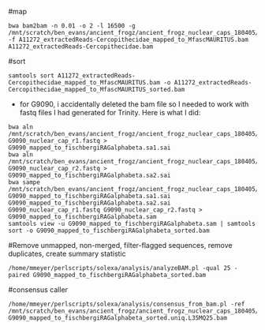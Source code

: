 #map
```
bwa bam2bam -n 0.01 -o 2 -l 16500 -g /mnt/scratch/ben_evans/ancient_frogz/ancient_frogz_nuclear_caps_180405/fishbergi_RAG1_alpha_and_beta.fasta -f A11272_extractedReads-Cercopithecidae_mapped_to_MfascMAURITUS.bam A11272_extractedReads-Cercopithecidae.bam
```
#sort
```
samtools sort A11272_extractedReads-Cercopithecidae_mapped_to_MfascMAURITUS.bam -o A11272_extractedReads-Cercopithecidae_mapped_to_MfascMAURITUS_sorted.bam
```

* for G9090, i accidentally deleted the bam file so I needed to work with fastq files I had generated for Trinity.  Here is what I did:
```
bwa aln /mnt/scratch/ben_evans/ancient_frogz/ancient_frogz_nuclear_caps_180405/fishbergi_RAG1_alpha_and_beta.fasta G9090_nuclear_cap_r1.fastq > G9090_mapped_to_fischbergiRAGalphabeta.sa1.sai 
bwa aln /mnt/scratch/ben_evans/ancient_frogz/ancient_frogz_nuclear_caps_180405/fishbergi_RAG1_alpha_and_beta.fasta G9090_nuclear_cap_r2.fastq > G9090_mapped_to_fischbergiRAGalphabeta.sa2.sai 
bwa sampe /mnt/scratch/ben_evans/ancient_frogz/ancient_frogz_nuclear_caps_180405/fishbergi_RAG1_alpha_and_beta.fasta G9090_mapped_to_fischbergiRAGalphabeta.sa1.sai G9090_mapped_to_fischbergiRAGalphabeta.sa2.sai G9090_nuclear_cap_r1.fastq G9090_nuclear_cap_r2.fastq > G9090_mapped_to_fischbergiRAGalphabeta.sam
samtools view -u G9090_mapped_to_fischbergiRAGalphabeta.sam | samtools sort -o G9090_mapped_to_fischbergiRAGalphabeta_sorted.bam
```


#Remove unmapped, non-merged, filter-flagged sequences, remove duplicates, create summary statistic
```
/home/mmeyer/perlscripts/solexa/analysis/analyzeBAM.pl -qual 25 -paired G9090_mapped_to_fischbergiRAGalphabeta_sorted.bam
```
#consensus caller
```
/home/mmeyer/perlscripts/solexa/analysis/consensus_from_bam.pl -ref /mnt/scratch/ben_evans/ancient_frogz/ancient_frogz_nuclear_caps_180405/fishbergi_RAG1_alpha_and_beta.fasta G9090_mapped_to_fischbergiRAGalphabeta_sorted.uniq.L35MQ25.bam
```
